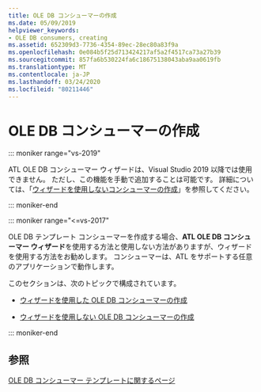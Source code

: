 ```yaml
---
title: OLE DB コンシューマーの作成
ms.date: 05/09/2019
helpviewer_keywords:
- OLE DB consumers, creating
ms.assetid: 652309d3-7736-4354-89ec-28ec80a83f9a
ms.openlocfilehash: 0e084b5f25d713424217af5a2f4517ca73a27b39
ms.sourcegitcommit: 857fa6b530224fa6c18675138043aba9aa0619fb
ms.translationtype: MT
ms.contentlocale: ja-JP
ms.lasthandoff: 03/24/2020
ms.locfileid: "80211446"
---
```

# <a name="creating-an-ole-db-consumer"></a>OLE DB コンシューマーの作成

::: moniker range="vs-2019"

ATL OLE DB コンシューマー ウィザードは、Visual Studio 2019 以降では使用できません。 ただし、この機能を手動で追加することは可能です。 詳細については、「[ウィザードを使用しないコンシューマーの作成](creating-a-consumer-without-using-a-wizard.md)」を参照してください。

::: moniker-end

::: moniker range="<=vs-2017"

OLE DB テンプレート コンシューマーを作成する場合、**ATL OLE DB コンシューマー ウィザード**を使用する方法と使用しない方法がありますが、ウィザードを使用する方法をお勧めします。 コンシューマーは、ATL をサポートする任意のアプリケーションで動作します。

このセクションは、次のトピックで構成されています。

- [ウィザードを使用した OLE DB コンシューマーの作成](../../data/oledb/creating-an-ole-db-consumer-using-a-wizard.md)

- [ウィザードを使用しない OLE DB コンシューマーの作成](../../data/oledb/creating-a-consumer-without-using-a-wizard.md)

::: moniker-end

## <a name="see-also"></a>参照

[OLE DB コンシューマー テンプレートに関するページ](../../data/oledb/ole-db-consumer-templates-cpp.md)
